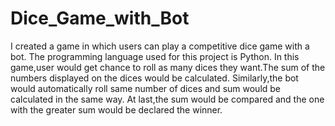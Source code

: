 # Dice_Game_with_Bot
I created a game in which users can play a competitive dice game with a bot.
The programming language used for this project is Python.
In this game,user would get chance to roll as many dices they want.The sum of the numbers displayed on the dices would be calculated.
Similarly,the bot would automatically roll same number of dices and sum would be calculated in the same way.
At last,the sum would be compared and the one with the greater sum would be declared the winner.
